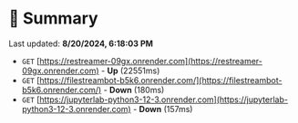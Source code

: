# 📖 Summary
Last updated: **8/20/2024, 6:18:03 PM**

- `GET` [https://restreamer-09gx.onrender.com](https://restreamer-09gx.onrender.com) - **Up** (22551ms)
- `GET` [https://filestreambot-b5k6.onrender.com/](https://filestreambot-b5k6.onrender.com/) - **Down** (180ms)
- `GET` [https://jupyterlab-python3-12-3.onrender.com](https://jupyterlab-python3-12-3.onrender.com) - **Down** (157ms)
